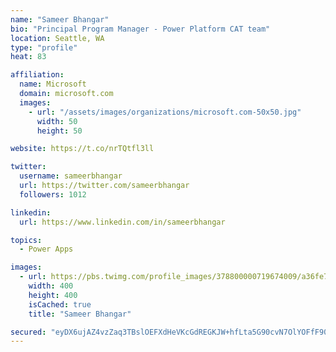 ```yaml
---
name: "Sameer Bhangar"
bio: "Principal Program Manager - Power Platform CAT team"
location: Seattle, WA
type: "profile"
heat: 83

affiliation:
  name: Microsoft
  domain: microsoft.com
  images:
    - url: "/assets/images/organizations/microsoft.com-50x50.jpg"
      width: 50
      height: 50

website: https://t.co/nrTQtfl3ll

twitter:
  username: sameerbhangar
  url: https://twitter.com/sameerbhangar
  followers: 1012

linkedin:
  url: https://www.linkedin.com/in/sameerbhangar

topics:
  - Power Apps

images:
  - url: https://pbs.twimg.com/profile_images/378800000719674009/a36fe7ddfab1778b76e5793772e43798_400x400.jpeg
    width: 400
    height: 400
    isCached: true
    title: "Sameer Bhangar"

secured: "eyDX6ujAZ4vzZaq3TBslOEFXdHeVKcGdREGKJW+hfLta5G90cvN7OlYOFfF90dGsnhC45pC33ddwzQT/fv+Ut4CglxxW2AHjL0j8AQHVix3teSG/xdqm1QkKJtRJXM7T7+H9a7Uit7bL9gCSZM6wSP64VjoOUsLWTtiikLgTJUfeIhIvI76bcFEDPxLRusnuS4hsl8MNCqTn2Dv1j0kTDHTSQyr5uSOofbO85njWq/07MGRN1BOdf3BWPKG0NEQ7x5MVOm44WLH1IhkNp8ZCiURpcSCFBetbF8IMu5TJ4BstRzzzHrthDbRCQJtfdwTdCGBqO1qiaJoF1VLYjuWJO4aHfb5v9ImO2k0ghRMktdM2LjOKxPxgI//gTC/sJ/J6CBno05NyPKGhpQrvI8xftA==;BtUhokOVw+lLpq/y6MO9iQ=="
---
```


